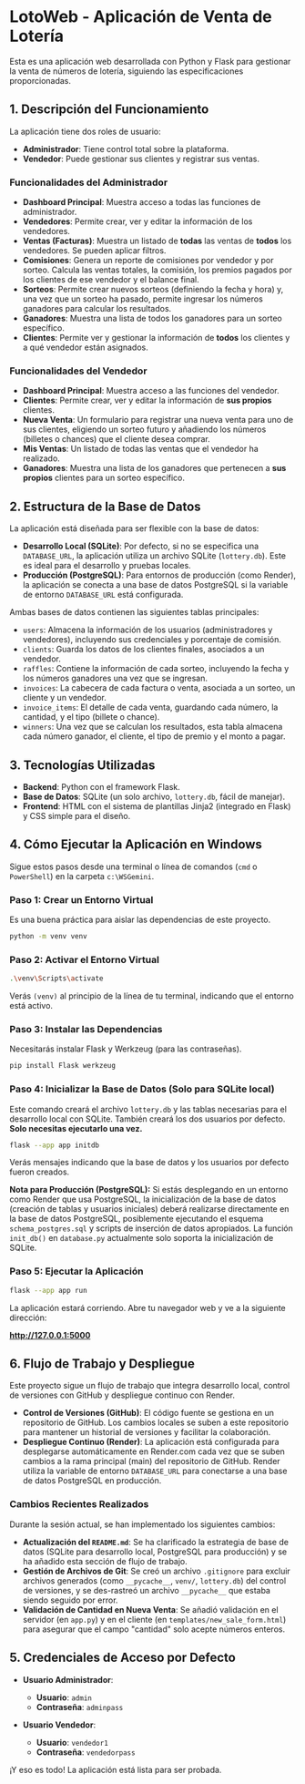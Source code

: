 
# LotoWeb - Aplicación de Venta de Lotería

Esta es una aplicación web desarrollada con Python y Flask para gestionar la venta de números de lotería, siguiendo las especificaciones proporcionadas.

## 1. Descripción del Funcionamiento

La aplicación tiene dos roles de usuario:

- **Administrador**: Tiene control total sobre la plataforma.
- **Vendedor**: Puede gestionar sus clientes y registrar sus ventas.

### Funcionalidades del Administrador

- **Dashboard Principal**: Muestra acceso a todas las funciones de administrador.
- **Vendedores**: Permite crear, ver y editar la información de los vendedores.
- **Ventas (Facturas)**: Muestra un listado de **todas** las ventas de **todos** los vendedores. Se pueden aplicar filtros.
- **Comisiones**: Genera un reporte de comisiones por vendedor y por sorteo. Calcula las ventas totales, la comisión, los premios pagados por los clientes de ese vendedor y el balance final.
- **Sorteos**: Permite crear nuevos sorteos (definiendo la fecha y hora) y, una vez que un sorteo ha pasado, permite ingresar los números ganadores para calcular los resultados.
- **Ganadores**: Muestra una lista de todos los ganadores para un sorteo específico.
- **Clientes**: Permite ver y gestionar la información de **todos** los clientes y a qué vendedor están asignados.

### Funcionalidades del Vendedor

- **Dashboard Principal**: Muestra acceso a las funciones del vendedor.
- **Clientes**: Permite crear, ver y editar la información de **sus propios** clientes.
- **Nueva Venta**: Un formulario para registrar una nueva venta para uno de sus clientes, eligiendo un sorteo futuro y añadiendo los números (billetes o chances) que el cliente desea comprar.
- **Mis Ventas**: Un listado de todas las ventas que el vendedor ha realizado.
- **Ganadores**: Muestra una lista de los ganadores que pertenecen a **sus propios** clientes para un sorteo específico.

## 2. Estructura de la Base de Datos

La aplicación está diseñada para ser flexible con la base de datos:

-   **Desarrollo Local (SQLite)**: Por defecto, si no se especifica una `DATABASE_URL`, la aplicación utiliza un archivo SQLite (`lottery.db`). Este es ideal para el desarrollo y pruebas locales.
-   **Producción (PostgreSQL)**: Para entornos de producción (como Render), la aplicación se conecta a una base de datos PostgreSQL si la variable de entorno `DATABASE_URL` está configurada.

Ambas bases de datos contienen las siguientes tablas principales:

-   `users`: Almacena la información de los usuarios (administradores y vendedores), incluyendo sus credenciales y porcentaje de comisión.
-   `clients`: Guarda los datos de los clientes finales, asociados a un vendedor.
-   `raffles`: Contiene la información de cada sorteo, incluyendo la fecha y los números ganadores una vez que se ingresan.
-   `invoices`: La cabecera de cada factura o venta, asociada a un sorteo, un cliente y un vendedor.
-   `invoice_items`: El detalle de cada venta, guardando cada número, la cantidad, y el tipo (billete o chance).
-   `winners`: Una vez que se calculan los resultados, esta tabla almacena cada número ganador, el cliente, el tipo de premio y el monto a pagar.

## 3. Tecnologías Utilizadas

- **Backend**: Python con el framework Flask.
- **Base de Datos**: SQLite (un solo archivo, `lottery.db`, fácil de manejar).
- **Frontend**: HTML con el sistema de plantillas Jinja2 (integrado en Flask) y CSS simple para el diseño.

## 4. Cómo Ejecutar la Aplicación en Windows

Sigue estos pasos desde una terminal o línea de comandos (`cmd` o `PowerShell`) en la carpeta `c:\WSGemini`.

### Paso 1: Crear un Entorno Virtual

Es una buena práctica para aislar las dependencias de este proyecto.

```bash
python -m venv venv
```

### Paso 2: Activar el Entorno Virtual

```bash
.\venv\Scripts\activate
```

Verás `(venv)` al principio de la línea de tu terminal, indicando que el entorno está activo.

### Paso 3: Instalar las Dependencias

Necesitarás instalar Flask y Werkzeug (para las contraseñas).

```bash
pip install Flask werkzeug
```

### Paso 4: Inicializar la Base de Datos (Solo para SQLite local)

Este comando creará el archivo `lottery.db` y las tablas necesarias para el desarrollo local con SQLite. También creará los dos usuarios por defecto. **Solo necesitas ejecutarlo una vez.**

```bash
flask --app app initdb
```

Verás mensajes indicando que la base de datos y los usuarios por defecto fueron creados.

**Nota para Producción (PostgreSQL):** Si estás desplegando en un entorno como Render que usa PostgreSQL, la inicialización de la base de datos (creación de tablas y usuarios iniciales) deberá realizarse directamente en la base de datos PostgreSQL, posiblemente ejecutando el esquema `schema_postgres.sql` y scripts de inserción de datos apropiados. La función `init_db()` en `database.py` actualmente solo soporta la inicialización de SQLite.

### Paso 5: Ejecutar la Aplicación

```bash
flask --app app run
```

La aplicación estará corriendo. Abre tu navegador web y ve a la siguiente dirección:

**http://127.0.0.1:5000**

## 6. Flujo de Trabajo y Despliegue

Este proyecto sigue un flujo de trabajo que integra desarrollo local, control de versiones con GitHub y despliegue continuo con Render.

-   **Control de Versiones (GitHub)**: El código fuente se gestiona en un repositorio de GitHub. Los cambios locales se suben a este repositorio para mantener un historial de versiones y facilitar la colaboración.
-   **Despliegue Continuo (Render)**: La aplicación está configurada para desplegarse automáticamente en Render.com cada vez que se suben cambios a la rama principal (main) del repositorio de GitHub. Render utiliza la variable de entorno `DATABASE_URL` para conectarse a una base de datos PostgreSQL en producción.

### Cambios Recientes Realizados

Durante la sesión actual, se han implementado los siguientes cambios:

-   **Actualización del `README.md`**: Se ha clarificado la estrategia de base de datos (SQLite para desarrollo local, PostgreSQL para producción) y se ha añadido esta sección de flujo de trabajo.
-   **Gestión de Archivos de Git**: Se creó un archivo `.gitignore` para excluir archivos generados (como `__pycache__`, `venv/`, `lottery.db`) del control de versiones, y se des-rastreó un archivo `__pycache__` que estaba siendo seguido por error.
-   **Validación de Cantidad en Nueva Venta**: Se añadió validación en el servidor (en `app.py`) y en el cliente (en `templates/new_sale_form.html`) para asegurar que el campo "cantidad" solo acepte números enteros.

## 5. Credenciales de Acceso por Defecto

- **Usuario Administrador**:
  - **Usuario**: `admin`
  - **Contraseña**: `adminpass`

- **Usuario Vendedor**:
  - **Usuario**: `vendedor1`
  - **Contraseña**: `vendedorpass`

¡Y eso es todo! La aplicación está lista para ser probada.

